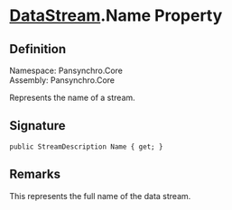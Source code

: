 # [DataStream](Pansynchro.Core.DataStream.html).Name Property

## Definition

Namespace: Pansynchro.Core<BR>
Assembly: Pansynchro.Core

Represents the name of a stream.

## Signature
```
public StreamDescription Name { get; }
```

## Remarks

This represents the full name of the data stream.
